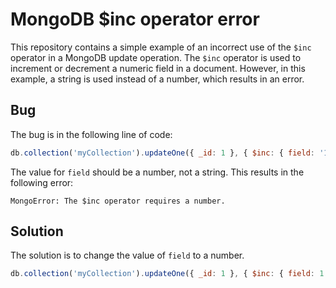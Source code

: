 # MongoDB $inc operator error

This repository contains a simple example of an incorrect use of the `$inc` operator in a MongoDB update operation. The `$inc` operator is used to increment or decrement a numeric field in a document. However, in this example, a string is used instead of a number, which results in an error.

## Bug

The bug is in the following line of code:
```javascript
db.collection('myCollection').updateOne({ _id: 1 }, { $inc: { field: '1' } });
```
The value for `field` should be a number, not a string. This results in the following error:
```
MongoError: The $inc operator requires a number. 
```
## Solution

The solution is to change the value of `field` to a number.
```javascript
db.collection('myCollection').updateOne({ _id: 1 }, { $inc: { field: 1 } });
```